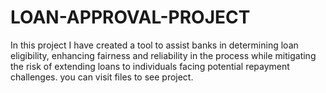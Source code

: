 # LOAN-APPROVAL-PROJECT
In this project I have created a tool to assist banks in determining loan eligibility, enhancing fairness and reliability in the process while mitigating the risk of extending loans to individuals facing potential repayment challenges. you can visit files to see project.










